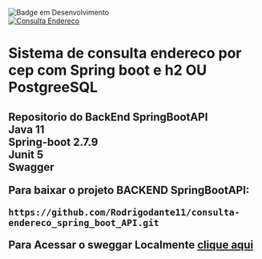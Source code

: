 ![Badge em Desenvolvimento](http://img.shields.io/static/v1?label=STATUS&message=EM%20DESENVOLVIMENTO&color=GREEN&style=for-the-badge)
</br>
[![Consulta Endereco](https://github.com/Rodrigodante11/consulta-endereco_spring_boot_API/actions/workflows/maven.yml/badge.svg)](https://github.com/Rodrigodante11/consulta-endereco_spring_boot_API/actions/workflows/maven.yml)
<h1 aligh="center"> Sistema de consulta endereco por cep com Spring boot e h2 OU PostgreeSQL <h2>

<strong>Repositorio do BackEnd SpringBootAPI</strong> </br>
<strong>Java 11 </strong> </br>
<strong>Spring-boot 2.7.9 </strong> </br>
<strong>Junit 5</strong></br>
<strong>Swagger</strong></br>

Para baixar o projeto BACKEND SpringBootAPI:

```
https://github.com/Rodrigodante11/consulta-endereco_spring_boot_API.git
```

Para Acessar o sweggar Localmente [clique aqui](http://localhost:8080/swagger-ui.html)


